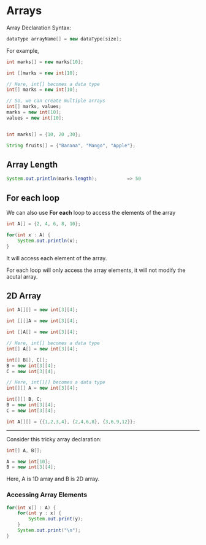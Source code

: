 # Arrays

Array Declaration Syntax:

```java
dataType arrayName[] = new dataType[size];
```

For example,

```java
int marks[] = new marks[10];

int []marks = new int[10];

// Here, int[] becomes a data type
int[] marks = new int[10];

// So, we can create multiple arrays
int[] marks, values;
marks = new int[10];
values = new int[10];


int marks[] = {10, 20 ,30};

String fruits[] = {"Banana", "Mango", "Apple"};
```

## Array Length

```java
System.out.println(marks.length);           => 50
```

## For each loop

We can also use **For each** loop to access the elements of the array

```java
int A[] = {2, 4, 6, 8, 10};

for(int x : A) {
    System.out.println(x);
}
```

It will access each element of the array.

For each loop will only access the array elements, it will not modify the acutal array.

## 2D Array

```java
int A[][] = new int[3][4];

int [][]A = new int[3][4];

int []A[] = new int[3][4];

// Here, int[] becomes a data type
int[] A[] = new int[3][4];

int[] B[], C[];
B = new int[3][4];
C = new int[3][4];

// Here, int[][] becomes a data type
int[][] A = new int[3][4];

int[][] B, C;
B = new int[3][4];
C = new int[3][4];

int A[][] = {{1,2,3,4}, {2,4,6,8}, {3,6,9,12}};

```

---

Consider this tricky array declaration:

```java
int[] A, B[];

A = new int[10];
B = new int[3][4];
```

Here, A is 1D array and B is 2D array.

### Accessing Array Elements

```java
for(int x[] : A) {
    for(int y : x) {
        System.out.print(y);
    }
    System.out.print("\n");
}
```
